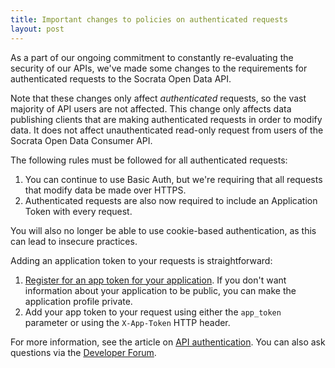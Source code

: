 ```yaml
---
title: Important changes to policies on authenticated requests
layout: post
---
```


As a part of our ongoing commitment to constantly re-evaluating the security of our APIs, we've made some changes to the requirements for authenticated requests to the Socrata Open Data API.

Note that these changes only affect _authenticated_ requests, so the vast majority of API users are not affected. This change only affects data publishing clients that are making authenticated requests in order to modify data. It does not affect unauthenticated read-only request from users of the Socrata Open Data Consumer API.

The following rules must be followed for all authenticated requests:

1. You can continue to use Basic Auth, but we're requiring that all requests that modify data be made over HTTPS.
2. Authenticated requests are also now required to include an Application Token with every request.

You will also no longer be able to use cookie-based authentication, as this can lead to insecure practices.

Adding an application token to your requests is straightforward:

1. [Register for an app token for your application](/register). If you don't want information about your application to be public, you can make the application profile private.
2. Add your app token to your request using either the `app_token` parameter or using the `X-App-Token` HTTP header.

For more information, see the article on [API authentication](/authentication). You can also ask questions via the [Developer Forum](http://support.socrata.com/forums/344875-developers-forum).

